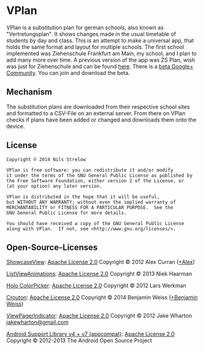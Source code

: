 VPlan
=====

VPlan is a substitution plan for german schools, also known as "Vertretungsplan".
It shows changes made in the usual timetable of students by day and class.
This is an attempt to make a universal app, that holds the same format and layout for multiple schools.
The first school implemented was Ziehenschule Frankfurt am Main, my school, and I plan to add many more over time.
A previous version of the app was ZS Plan, wish was just for Ziehenschule and can be found [here](https://play.google.com/store/apps/details?id=de.nilsstrelow.ziehenschulevertretungsplan).
There is a [beta Google+ Community](https://plus.google.com/communities/116677531626306143784). You can join and download the beta.

## Mechanism
The substitution plans are downloaded from their respective school sites and formatted to a CSV-File on an external server. From there on VPlan checks if plans have been added or changed and downloads them onto the device.

## License

    Copyright © 2014 Nils Strelow
    
    VPlan is free software: you can redistribute it and/or modify
    it under the terms of the GNU General Public License as published by
    the Free Software Foundation, either version 2 of the License, or
    (at your option) any later version.
    
    VPlan is distributed in the hope that it will be useful,
    but WITHOUT ANY WARRANTY; without even the implied warranty of
    MERCHANTABILITY or FITNESS FOR A PARTICULAR PURPOSE.  See the
    GNU General Public License for more details.
    
    You should have received a copy of the GNU General Public License
    along with VPlan.  If not, see <http://www.gnu.org/licenses/>.

## Open-Source-Licenses
[ShowcaseView](https://github.com/amlcurran/ShowcaseView): [Apache License 2.0](http://www.apache.org/licenses/LICENSE-2.0)
Copyright © 2012 Alex Curran ([+Alex](https://plus.google.com/110510888639261520925/posts))

[ListViewAnimations](https://github.com/nhaarman/ListViewAnimations): [Apache License 2.0](http://www.apache.org/licenses/LICENSE-2.0)
Copyright © 2013 Niek Haarman

[Holo ColorPicker](https://github.com/LarsWerkman/HoloColorPicker): [Apache License 2.0](http://www.apache.org/licenses/LICENSE-2.0)
Copyright © 2012 Lars Werkman

[Crouton](https://github.com/keyboardsurfer/Crouton): [Apache License 2.0](http://www.apache.org/licenses/LICENSE-2.0)
Copyright © 2014 Benjamin Weiss ([+Benjamin Weiss](https://plus.google.com/u/0/+BenjaminWeiss/posts))

[ViewPagerIndicator](http://viewpagerindicator.com/): [Apache License 2.0](http://www.apache.org/licenses/LICENSE-2.0)
Copyright © 2012 Jake Wharton <jakewharton@gmail.com>

[Android Support Library v4 + v7 (appcompat)](https://developer.android.com/tools/support-library/index.html): [Apache License 2.0](http://www.apache.org/licenses/LICENSE-2.0)  
Copyright © 2012-2013 The Android Open Source Project
